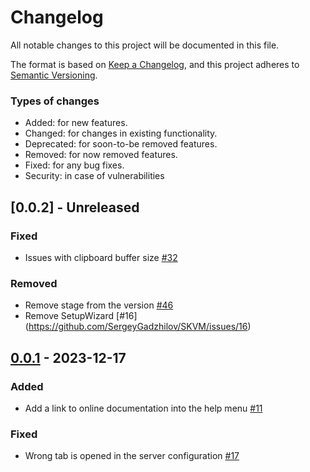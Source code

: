# Changelog

All notable changes to this project will be documented in this file.

The format is based on [Keep a Changelog](https://keepachangelog.com/en/1.0.0/),
and this project adheres to [Semantic Versioning](https://semver.org/spec/v2.0.0.html).

### Types of changes
- Added: for new features.
- Changed: for changes in existing functionality.
- Deprecated: for soon-to-be removed features.
- Removed: for now removed features.
- Fixed: for any bug fixes.
- Security: in case of vulnerabilities

## [0.0.2] - Unreleased
### Fixed
- Issues with clipboard buffer size [#32](https://github.com/SergeyGadzhilov/SKVM/issues/32)
### Removed
- Remove stage from the version [#46](https://github.com/SergeyGadzhilov/SKVM/issues/46)
- Remove SetupWizard [#16] (https://github.com/SergeyGadzhilov/SKVM/issues/16)

## [0.0.1](https://github.com/SergeyGadzhilov/SKVM/releases/tag/0.0.1) - 2023-12-17
### Added
- Add a link to online documentation into the help menu [#11](https://github.com/SergeyGadzhilov/SKVM/issues/11)
### Fixed
- Wrong tab is opened in the server configuration [#17](https://github.com/SergeyGadzhilov/SKVM/issues/17)

